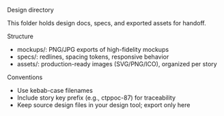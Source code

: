 Design directory

This folder holds design docs, specs, and exported assets for handoff.

Structure
- mockups/: PNG/JPG exports of high-fidelity mockups
- specs/: redlines, spacing tokens, responsive behavior
- assets/: production-ready images (SVG/PNG/ICO), organized per story

Conventions
- Use kebab-case filenames
- Include story key prefix (e.g., ctppoc-87) for traceability
- Keep source design files in your design tool; export only here
